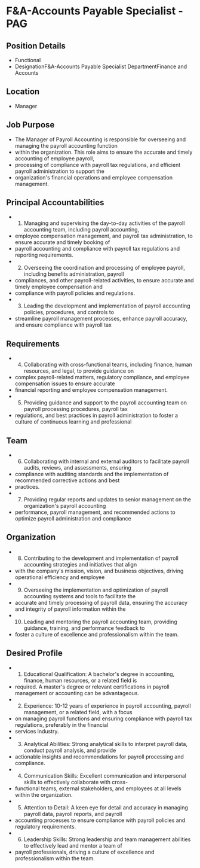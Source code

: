 # F&A-Accounts Payable Specialist - PAG

## Position Details

* Functional
* DesignationF&A-Accounts Payable Specialist DepartmentFinance and Accounts

## Location

* Manager

## Job Purpose

* The Manager of Payroll Accounting is responsible for overseeing and managing the payroll accounting function
* within  the  organization.  This  role  aims  to  ensure  the  accurate  and  timely  accounting  of  employee  payroll,
* processing  of  compliance  with  payroll  tax  regulations,  and  efficient  payroll  administration  to  support  the
* organization's financial operations and employee compensation management.

## Principal Accountabilities

* 1. Managing and supervising the day-to-day activities of the payroll accounting team, including payroll accounting,
* employee compensation management, and payroll tax administration, to ensure accurate and timely booking of
* payroll accounting and compliance with payroll tax regulations and reporting requirements.
* 2. Overseeing the coordination and processing of employee payroll, including benefits administration, payroll
* compliances, and other payroll-related activities, to ensure accurate and timely employee compensation and
* compliance with payroll policies and regulations.
* 3. Leading the development and implementation of payroll accounting policies, procedures, and controls to
* streamline payroll management processes, enhance payroll accuracy, and ensure compliance with payroll tax

## Requirements

* 4. Collaborating with cross-functional teams, including finance, human resources, and legal, to provide guidance on
* complex payroll-related matters, regulatory compliance, and employee compensation issues to ensure accurate
* financial reporting and employee compensation management.
* 5. Providing guidance and support to the payroll accounting team on payroll processing procedures, payroll tax
* regulations, and best practices in payroll administration to foster a culture of continuous learning and professional

## Team

* 6. Collaborating with internal and external auditors to facilitate payroll audits, reviews, and assessments, ensuring
* compliance  with  auditing  standards  and  the  implementation  of  recommended  corrective  actions  and  best
* practices.
* 7.  Providing  regular  reports  and  updates  to  senior  management  on  the  organization's  payroll  accounting
* performance, payroll management, and recommended actions to optimize payroll administration and compliance

## Organization

* 8. Contributing to the development and implementation of payroll accounting strategies and initiatives that align
* with  the  company's  mission,  vision,  and  business  objectives,  driving  operational  efficiency  and  employee
* 9. Overseeing the implementation and optimization of payroll accounting systems and tools to facilitate the
* accurate and timely processing of payroll data, ensuring the accuracy and integrity of payroll information within the
* 10. Leading and mentoring the payroll accounting team, providing guidance, training, and performance feedback to
* foster a culture of excellence and professionalism within the team.

## Desired Profile

* 1. Educational Qualification: A bachelor's degree in accounting, finance, human resources, or a related field is
* required. A master's degree or relevant certifications in payroll management or accounting can be advantageous.
* 2. Experience: 10-12 years of experience in payroll accounting, payroll management, or a related field, with a focus
* on managing payroll functions and ensuring compliance with payroll tax regulations, preferably in the financial
* services industry.
* 3. Analytical Abilities: Strong analytical skills to interpret payroll data, conduct payroll analysis, and provide
* actionable insights and recommendations for payroll processing and compliance.
* 4. Communication Skills: Excellent communication and interpersonal skills to effectively collaborate with cross-
* functional teams, external stakeholders, and employees at all levels within the organization.
* 5. Attention to Detail: A keen eye for detail and accuracy in managing payroll data, payroll reports, and payroll
* accounting processes to ensure compliance with payroll policies and regulatory requirements.
* 6. Leadership Skills: Strong leadership and team management abilities to effectively lead and mentor a team of
* payroll professionals, driving a culture of excellence and professionalism within the team.
